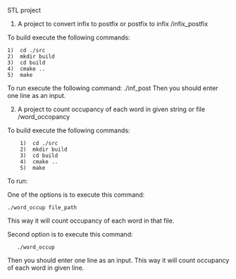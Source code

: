 STL project



1) A project to convert infix to postfix or postfix to infix
	/infix_postfix

To build execute the following commands:

	1)  cd ./src
	2)  mkdir build
	3)  cd build
	4)  cmake ..
	5)  make

To run execute the following command:
	./inf_post
Then you should enter one line as an input.



2) A project to count occupancy of each word in given string or file
	/word_occopancy

To build execute the following commands:

        1)  cd ./src
        2)  mkdir build
        3)  cd build
        4)  cmake ..
        5)  make



To run:

One of the options is to execute this command:

	./word_occup file_path

This way it will count occupancy of each word in that file.


Second option is to execute this command:

	   ./word_occup

Then you should enter one line as an input.
This way it will count occupancy of each word in given line.
